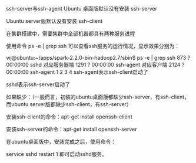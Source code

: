 ssh-server与ssh-agent
Ubuntu 桌面版默认没有安装 ssh-server

Ubuntu server版默认没有安装 ssh-client

在集群搭建中，需要集群中全部机器都具有两种服务进程

使用命令 ps -e | grep ssh 可以查看ssh服务的运行情况，显示效果分别为：

wj@ubuntu:~/apps/spark-2.2.0-bin-hadoop2.7/sbin$ ps -e | grep ssh
   873 ?        00:00:00 sshd                                     对应服务器端
  1291 ?        00:00:00 ssh-agent                                对应客户端
  2124 ?        00:00:00 ssh-agent
1
2
3
4
ssh-agent表示ssh-client启动了

sshd表示ssh-server启动了

如果缺少：（一般而言，初装的ubuntu桌面版都缺少ssh-server，有ssh-client，而ubuntu server版都缺少ssh-client，有ssh-server）

安装ssh-client的命令：apt-get install openssh-client

安装ssh-server的命令：apt-get install openssh-server

在ubuntu桌面版中，安装完成之后，使用命令：

service sshd restart
1
即可启动sshd服务。
